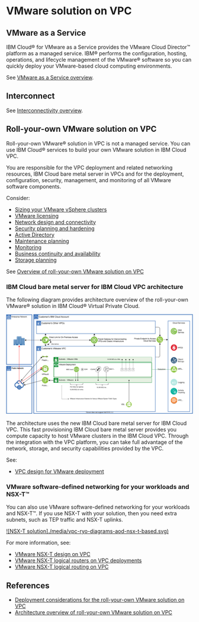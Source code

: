 # VMware solution on VPC

## VMware as a Service

IBM Cloud® for VMware as a Service provides the VMware Cloud Director™ platform as a managed service. IBM® performs the configuration, hosting, operations, and lifecycle management of the VMware® software so you can quickly deploy your VMware-based cloud computing environments.

See [VMware as a Service overview](https://cloud.ibm.com/docs/vmwaresolutions?topic=vmwaresolutions-vmware-aas-overview).

## Interconnect

See [Interconnectivity overview](https://cloud.ibm.com/docs/vmwaresolutions?topic=vmwaresolutions-interconnectivity-overview).

## Roll-your-own VMware solution on VPC

Roll-your-own VMware® solution in VPC is not a managed service. You can use IBM Cloud® services to build your own VMware solution in IBM Cloud VPC.

You are responsible for the VPC deployment and related networking resources, IBM Cloud bare metal server in VPCs and for the deployment, configuration, security, management, and monitoring of all VMware software components.

Consider:

- [Sizing your VMware vSphere clusters](https://cloud.ibm.com/docs/vmwaresolutions?topic=vmwaresolutions-vpc-ryo-considerations#vpc-ryo-considerations-sizing)
- [VMware licensing](https://cloud.ibm.com/docs/vmwaresolutions?topic=vmwaresolutions-vpc-ryo-considerations#vpc-ryo-considerations-licensing)
- [Network design and connectivity](https://cloud.ibm.com/docs/vmwaresolutions?topic=vmwaresolutions-vpc-ryo-considerations#vpc-ryo-considerations-net-design)
- [Security planning and hardening](https://cloud.ibm.com/docs/vmwaresolutions?topic=vmwaresolutions-vpc-ryo-considerations#vpc-ryo-considerations-sec-planning)
- [Active Directory](https://cloud.ibm.com/docs/vmwaresolutions?topic=vmwaresolutions-vpc-ryo-considerations#vpc-ryo-considerations-ad)
- [Maintenance planning](https://cloud.ibm.com/docs/vmwaresolutions?topic=vmwaresolutions-vpc-ryo-considerations#vpc-ryo-considerations-maint-planning)
- [Monitoring](https://cloud.ibm.com/docs/vmwaresolutions?topic=vmwaresolutions-vpc-ryo-considerations#vpc-ryo-considerations-monitoring)
- [Business continuity and availability](https://cloud.ibm.com/docs/vmwaresolutions?topic=vmwaresolutions-vpc-ryo-considerations#vpc-ryo-considerations-business-cont)
- [Storage planning](https://cloud.ibm.com/docs/vmwaresolutions?topic=vmwaresolutions-vpc-ryo-considerations#vpc-ryo-considerations-storage)


See [Overview of roll-your-own VMware solution on VPC](https://cloud.ibm.com/docs/vmwaresolutions?topic=vmwaresolutions-vpc-ryo-overview)

### IBM Cloud bare metal server for IBM Cloud VPC architecture

The following diagram provides architecture overview of the roll-your-own VMware® solution in IBM Cloud® Virtual Private Cloud. 

[![roll your own vmware in vpc](./media/vpc-ryo-diagrams-aod-non-nsx-based.svg)](https://cloud.ibm.com/docs/vmwaresolutions?topic=vmwaresolutions-vpc-ryo-arch-overview)

The architecture uses the new IBM Cloud bare metal server for IBM Cloud VPC. This fast provisioning IBM Cloud bare metal server provides you compute capacity to host VMware clusters in the IBM Cloud VPC. Through the integration with the VPC platform, you can take full advantage of the network, storage, and security capabilities provided by the VPC.

See:

- [VPC design for VMware deployment](https://cloud.ibm.com/docs/vmwaresolutions?topic=vmwaresolutions-vpc-ryo-vpc-vmw)

### VMware software-defined networking for your workloads and NSX-T™

You can also use VMware software-defined networking for your workloads and NSX-T™. If you use NSX-T with your solution, then you need extra subnets, such as TEP traffic and NSX-T uplinks. 

[![NSX-T solution]./media/vpc-ryo-diagrams-aod-nsx-t-based.svg)](https://cloud.ibm.com/docs/vmwaresolutions?topic=vmwaresolutions-vpc-ryo-arch-overview)

For more information, see:

- [VMware NSX-T design on VPC](https://cloud.ibm.com/docs/vmwaresolutions?topic=vmwaresolutions-vpc-ryo-nsx-t)
- [VMware NSX-T logical routers on VPC deployments](https://cloud.ibm.com/docs/vmwaresolutions?topic=vmwaresolutions-vpc-ryo-nsx-t-logical-routers)
- [VMware NSX-T logical routing on VPC](https://cloud.ibm.com/docs/vmwaresolutions?topic=vmwaresolutions-vpc-ryo-nsx-t-vpc-routing)

## References

- [Deployment considerations for the roll-your-own VMware solution on VPC](https://cloud.ibm.com/docs/vmwaresolutions?topic=vmwaresolutions-vpc-ryo-considerations)
- [Architecture overview of roll-your-own VMware solution on VPC](https://cloud.ibm.com/docs/vmwaresolutions?topic=vmwaresolutions-vpc-ryo-arch-overview)